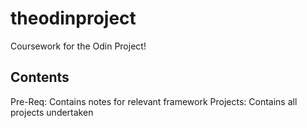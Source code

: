 # theodinproject

Coursework for the Odin Project!

## Contents
Pre-Req: Contains notes for relevant framework
Projects: Contains all projects undertaken

